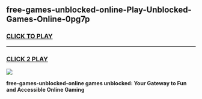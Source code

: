 
## free-games-unblocked-online-Play-Unblocked-Games-Online-0pg7p
<h3>
<a href="https://premium76.site?title=free-games-unblocked-online&ref=25A">CLICK TO PLAY</a></h3>
<hr>

<h3>
<a href="https://premium76.site?title=free-games-unblocked-online&ref=25A">CLICK 2 PLAY</a>
  
</h3>

<a href="https://premium76.site?title=free-games-unblocked-online&ref=25A"><img src="https://clearcache.store/games.png"></a>


**free-games-unblocked-online games unblocked: Your Gateway to Fun and Accessible Online Gaming**
